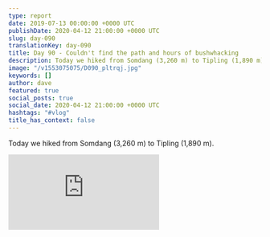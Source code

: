 ```yaml
---
type: report
date: 2019-07-13 00:00:00 +0000 UTC
publishDate: 2020-04-12 21:00:00 +0000 UTC
slug: day-090
translationKey: day-090
title: Day 90 - Couldn't find the path and hours of bushwhacking
description: Today we hiked from Somdang (3,260 m) to Tipling (1,890 m).
image: "/v1553075075/D090_pltrqj.jpg"
keywords: []
author: dave
featured: true
social_posts: true
social_date: 2020-04-12 21:00:00 +0000 UTC
hashtags: "#vlog"
title_has_context: false
---
```


Today we hiked from Somdang (3,260 m) to Tipling (1,890 m).

<iframe src="https://www.youtube.com/embed/jh3pgVKMdzg" frameborder="0" allow="accelerometer; autoplay; encrypted-media; gyroscope; picture-in-picture" allowfullscreen></iframe>

